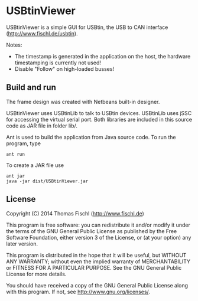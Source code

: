 USBtinViewer
============

USBtinViewer is a simple GUI for USBtin, the USB to CAN interface
(http://www.fischl.de/usbtin).

Notes:
 - The timestamp is generated in the application on the host, the hardware
   timestamping is currently not used!
 - Disable "Follow" on high-loaded busses!

Build and run
-------------

The frame design was created with Netbeans built-in designer.

USBtinViewer uses USBtinLib to talk to USBtin devices. USBtinLib uses jSSC for
accessing the virtual serial port. Both libraries are included in this source
code as JAR file in folder lib/.

Ant is used to build the application from Java source code. To run the 
program, type
```
ant run
```

To create a JAR file use
```
ant jar
java -jar dist/USBtinViewer.jar
```

License
-------

Copyright (C) 2014  Thomas Fischl (http://www.fischl.de)

This program is free software: you can redistribute it and/or modify
it under the terms of the GNU General Public License as published by
the Free Software Foundation, either version 3 of the License, or
(at your option) any later version.

This program is distributed in the hope that it will be useful,
but WITHOUT ANY WARRANTY; without even the implied warranty of
MERCHANTABILITY or FITNESS FOR A PARTICULAR PURPOSE.  See the
GNU General Public License for more details.

You should have received a copy of the GNU General Public License
along with this program.  If not, see <http://www.gnu.org/licenses/>.

